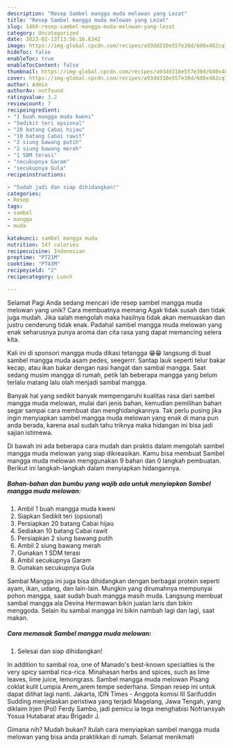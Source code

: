 ```yaml
---
description: "Resep Sambel mangga muda melowan yang Lezat"
title: "Resep Sambel mangga muda melowan yang Lezat"
slug: 1466-resep-sambel-mangga-muda-melowan-yang-lezat
category: Uncategorized
date: 2023-02-13T13:56:16.634Z
image: https://img-global.cpcdn.com/recipes/a93dd310e557e30d/680x482cq70/sambel-mangga-muda-melowan-foto-resep-utama.jpg
hideToc: false
enableToc: true
enableTocContent: false
thumbnail: https://img-global.cpcdn.com/recipes/a93dd310e557e30d/680x482cq70/sambel-mangga-muda-melowan-foto-resep-utama.jpg
cover: https://img-global.cpcdn.com/recipes/a93dd310e557e30d/680x482cq70/sambel-mangga-muda-melowan-foto-resep-utama.jpg
author: Admin
authorAv: notfound
ratingvalue: 3.2
reviewcount: 7
recipeingredient:
- "1 buah mangga muda kweni"
- "Sedikit teri opsional"
- "20 batang Cabai hijau"
- "10 batang Cabai rawit"
- "2 siung bawang putih"
- "2 siung bawang merah"
- "1 SDM terasi"
- "secukupnya Garam"
- "secukupnya Gula"
recipeinstructions:

- "Sudah jadi dan siap dihidangkan!"
categories:
- Resep
tags:
- sambel
- mangga
- muda

katakunci: sambel mangga muda 
nutrition: 147 calories
recipecuisine: Indonesian
preptime: "PT21M"
cooktime: "PT43M"
recipeyield: "2"
recipecategory: Lunch

---
```



Selamat Pagi Anda sedang mencari ide resep sambel mangga muda melowan yang unik? Cara membuatnya memang Agak tidak susah dan tidak juga mudah. Jika salah mengolah maka hasilnya tidak akan memuaskan dan justru cenderung tidak enak. Padahal sambel mangga muda melowan yang enak seharusnya punya aroma dan cita rasa yang dapat memancing selera kita.


Kali ini di sponsori mangga muda dikasi tetangga 😁😁 langsung di buat sambel mangga muda asam pedes, seegerrr. Santap lauk seperti telur bakar kecap, atau ikan bakar dengan nasi hangat dan sambal mangga. Saat sedang musim mangga di rumah, petik lah beberapa mangga yang belum terlalu matang lalu olah menjadi sambal mangga.

Banyak hal yang sedikit banyak mempengaruhi kualitas rasa dari sambel mangga muda melowan, mulai dari jenis bahan, kemudian pemilihan bahan segar sampai cara membuat dan menghidangkannya. Tak perlu pusing jika ingin menyiapkan sambel mangga muda melowan yang enak di mana pun anda berada, karena asal sudah tahu triknya maka hidangan ini bisa jadi sajian istimewa.


Di bawah ini ada beberapa cara mudah dan praktis dalam mengolah sambel mangga muda melowan yang siap dikreasikan. Kamu bisa membuat Sambel mangga muda melowan menggunakan 9 bahan dan 0 langkah pembuatan. Berikut ini langkah-langkah dalam menyiapkan hidangannya.

<!--inarticleads1-->

##### Bahan-bahan dan bumbu yang wajib ada untuk menyiapkan Sambel mangga muda melowan:

1. Ambil 1 buah mangga muda kweni
1. Siapkan Sedikit teri (opsional)
1. Persiapkan 20 batang Cabai hijau
1. Sediakan 10 batang Cabai rawit
1. Persiapkan 2 siung bawang putih
1. Ambil 2 siung bawang merah
1. Gunakan 1 SDM terasi
1. Ambil secukupnya Garam
1. Gunakan secukupnya Gula


Sambal Mangga ini juga bisa dihidangkan dengan berbagai protein seperti ayam, ikan, udang, dan lain-lain. Mungkin yang dirumahnya mempunyai pohon mangga, saat sudah buah mangga masih muda. Langsung membuat sambal mangga ala Devina Hermawan bikin jualan laris dan bikin menggoda. Selain itu sambal mangga ini bikin nambah lagi dan lagi, saat makan. 

<!--inarticleads2-->

##### Cara memasak Sambel mangga muda melowan:


1. Selesai dan siap dihidangkan!

In addition to sambal roa, one of Manado&#39;s best-known specialties is the very spicy sambal rica-rica. Minahasan herbs and spices, such as lime leaves, lime juice, lemongrass. Sambel mangga muda melowan Pisang coklat kulit Lumpia Arem_arem tempe sederhana. Simpan resep ini untuk dapat dilihat lagi nanti. Jakarta, IDN Times - Anggota komisi III Sarifuddin Sudding menjelaskan peristiwa yang terjadi Magelang, Jawa Tengah, yang diklaim Irjen (Pol) Ferdy Sambo, jadi pemicu ia tega menghabisi Nofriansyah Yosua Hutabarat atau Brigadir J. 

Gimana nih? Mudah bukan? Itulah cara menyiapkan sambel mangga muda melowan yang bisa anda praktikkan di rumah. Selamat menikmati
